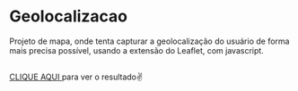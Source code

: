 # Geolocalizacao
Projeto de mapa, onde tenta capturar a geolocalização do usuário de forma mais precisa possível, usando a extensão do Leaflet, com javascript.

##
<a href="https://tacialves.github.io/Geolocalizacao/"> CLIQUE AQUI </a> para ver o resultado✌
